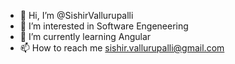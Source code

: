 - 👋 Hi, I’m @SishirVallurupalli
- 👀 I’m interested in Software Engeneering
- 🌱 I’m currently learning Angular
- 📫 How to reach me sishir.vallurupalli@gmail.com

<!---
SishirVallurupalli/SishirVallurupalli is a ✨ special ✨ repository because its `README.md` (this file) appears on your GitHub profile.
You can click the Preview link to take a look at your changes.
--->
